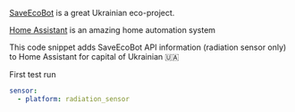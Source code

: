 [SaveEcoBot](https://www.saveecobot.com/en) is a great Ukrainian eco-project.

[Home Assistant](https://www.home-assistant.io/) is an amazing home automation system

This code snippet adds SaveEcoBot API information (radiation sensor only) to Home Assistant for capital of Ukrainian 🇺🇦

First test run

```yaml
sensor:
  - platform: radiation_sensor
```
